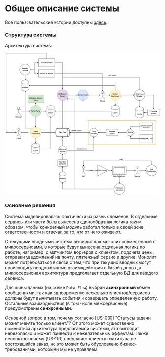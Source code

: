 # Общее описание системы

Все пользовательские истории доступны [здесь](../stories.png).

### Структура системы

Архитектура системы

![Взаимодействие сервисов](design.png)

### Основные решения

Система моделировалась фактически из разных доменов. В отдельные сервисы или части была вынесена единообразная логика таким образом, чтобы конкретный модуль работал только в своей зоне ответственности и отвечал за то, что от него ожидают. 

С текущими вводными система выглядит как монолит совмещенный с микросервисами, в которые будут вынесена отдельная логика по работе, например, с матчингом воркеров с клиентом, подсчета цены, отправки уведомлений на почту, платежный сервис и другие. Монолит может потребоваться в связи с тем, что при текущих вводных могут происходить неоднозначные взаимодействия с базой данных, а микросервисная архитектура предполагает отдельную БД для каждого сервиса. 

Для шины данных (на схеме `Data Flow`) выбран **асинхронный** обмен сообщениями, так как одновременно несколько клиентов/сервисов должны будут вычитывать события и совершать определенную работу. Остальные взаимодействия (в том числе межсервисные) предусмотрены **синхронными**. 

Основной вопрос в том, почему согласно [US-030] "Статусы задачи может менять только клиент."? От этого может существенно поменяться архитектура предлагаемой системы, это выглядит небезопасно и может привести к нежелательным эффектам. Также непонятно почему [US-110] предлагает клиенту платить за не состоявшийся заказ, но это может быть обусловлено бизнес-требованиями, которыми мы не управляем. 